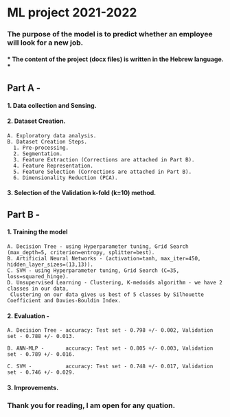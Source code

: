 # ML project 2021-2022
### The purpose of the model is to predict whether an employee will look for a new job.

#### * The content of the project (docx files) is written in the Hebrew language. *

 ## Part A - 
 
 #### 1. Data collection and Sensing.
 #### 2. Dataset Creation.
    A. Exploratory data analysis.
    B. Dataset Creation Steps.
      1. Pre-processing.
      2. Segmentation.
      3. Feature Extraction (Corrections are attached in Part B).
      4. Feature Representation.
      5. Feature Selection (Corrections are attached in Part B).
      6. Dimensionality Reduction (PCA).
#### 3. Selection of the Validation k-fold (k=10) method.

## Part B - 

#### 1. Training the model 
    A. Decision Tree - using Hyperparameter tuning, Grid Search (max_depth=5, criterion=entropy, splitter=best).
    B. Artificial Neural Networks - (activation=tanh, max_iter=450, hidden_layer_sizes=(13,13)).
    C. SVM - using Hyperparameter tuning, Grid Search (C=35, loss=squared_hinge).
    D. Unsupervised Learning - Clustering, K-medoids algorithm - we have 2 classes in our data, 
     Clustering on our data gives us best of 5 classes by Silhouette Coefficient and Davies-Bouldin Index.
     
#### 2. Evaluation - 
    A. Decision Tree - accuracy: Test set - 0.798 +/- 0.002, Validation set - 0.788 +/- 0.013.
                               
    B. ANN-MLP -       accuracy: Test set - 0.805 +/- 0.003, Validation set - 0.789 +/- 0.016.
                               
    C. SVM -           accuracy: Test set - 0.748 +/- 0.017, Validation set - 0.746 +/- 0.029.
  
#### 3. Improvements.



### Thank you for reading, I am open for any quation.

  
  




    
